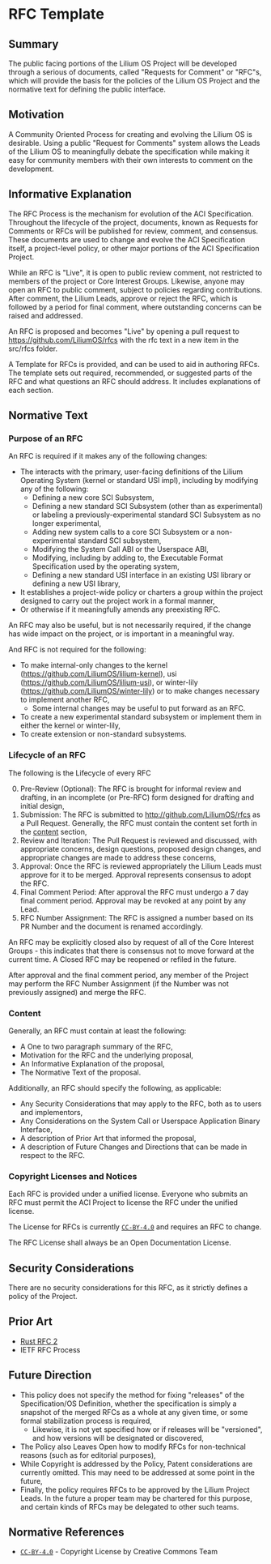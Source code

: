 # RFC Template

## Summary

The public facing portions of the Lilium OS Project will be developed through a serious of documents, called "Requests for Comment" or "RFC"s, which will provide the basis for the policies of the Lilium OS Project and the normative text for defining the public interface.

## Motivation

A Community Oriented Process for creating and evolving the Lilium OS is desirable. Using a public "Request for Comments" system allows the Leads of the Lilium OS to meaningfully debate the specification while making it easy for community members with their own interests to comment on the development.

## Informative Explanation

The RFC Process is the mechanism for evolution of the ACI Specification. Throughout the lifecycle of the project, documents, known as Requests for Comments or RFCs will be published for review, comment, and consensus. These documents are used to change and evolve the ACI Specification itself, a project-level policy, or other major portions of the ACI Specification Project.

While an RFC is "Live", it is open to public review comment, not restricted to members of the project or Core Interest Groups. Likewise, anyone may open an RFC to public comment, subject to policies regarding contributions. After comment, the Lilium Leads, approve or reject the RFC, which is followed by a period for final comment, where outstanding concerns can be raised and addressed.

An RFC is proposed and becomes "Live" by opening a pull request to https://github.com/LiliumOS/rfcs with the rfc text in a new item in the src/rfcs folder.

A Template for RFCs is provided, and can be used to aid in authoring RFCs. The template sets out required, recommended, or suggested parts of the RFC and what questions an RFC should address. It includes explanations of each section.

## Normative Text

### Purpose of an RFC

An RFC is required if it makes any of the following changes:
* The interacts with the primary, user-facing definitions of the Lilium Operating System (kernel or standard USI impl), including by modifying any of the following:
    * Defining a new core SCI Subsystem,
    * Defining a new standard SCI Subsystem (other than as experimental) or labeling a previously-experimental standard SCI Subsystem as no longer experimental,
    * Adding new system calls to a core SCI Subsystem or a non-experimental standard SCI subsystem,
    * Modifying the System Call ABI or the Userspace ABI,
    * Modifying, including by adding to, the Executable Format Specification used by the operating system,
    * Defining a new standard USI interface in an existing USI library or defining a new USI library,
* It establishes a project-wide policy or charters a group within the project designed to carry out the project work in a formal manner,
* Or otherwise if it meaningfully amends any preexisting RFC.

An RFC may also be useful, but is not necessarily required, if the change has wide impact on the project, or is important in a meaningful way.

And RFC is not required for the following:
* To make internal-only changes to the kernel (<https://github.com/LiliumOS/lilium-kernel>), usi (<https://github.com/LiliumOS/lilium-usi>), or winter-lily (<https://github.com/LiliumOS/winter-lily>) or to make changes necessary to implement another RFC,
    * Some internal changes may be useful to put forward as an RFC.
* To create a new experimental standard subsystem or implement them in either the kernel or winter-lily,
* To create extension or non-standard subsystems.

### Lifecycle of an RFC

The following is the Lifecycle of every RFC

0. Pre-Review (Optional): The RFC is brought for informal review and drafting, in an incomplete (or Pre-RFC) form designed for drafting and initial design,
1. Submission: The RFC is submitted to <http://github.com/LiliumOS/rfcs> as a Pull Request. Generally, the RFC must contain the content set forth in the [content](#content) section,
2. Review and Iteration: The Pull Request is reviewed and discussed, with appropriate concerns, design questions, proposed design changes, and appropriate changes are made to address these concerns, 
3. Approval: Once the RFC is reviewed appropriately the Lilium Leads must approve for it to be merged. Approval represents consensus to adopt the RFC.
4. Final Comment Period: After approval the RFC must undergo a 7 day final comment period. Approval may be revoked at any point by any Lead.
4. RFC Number Assignment: The RFC is assigned a number based on its PR Number and the document is renamed accordingly.

An RFC may be explicitly closed also by request of all of the Core Interest Groups - this indicates that there is consensus not to move forward at the current time. A Closed RFC may be reopened or refiled in the future.

After approval and the final comment period, any member of the Project may perform the RFC Number Assignment (if the Number was not previously assigned) and merge the RFC.

### Content

Generally, an RFC must contain at least the following:
* A One to two paragraph summary of the RFC,
* Motivation for the RFC and the underlying proposal,
* An Informative Explanation of the proposal,
* The Normative Text of the proposal.

Additionally, an RFC should specify the following, as applicable:
* Any Security Considerations that may apply to the RFC, both as to users and implementors,
* Any Considerations on the System Call or Userspace Application Binary Interface,
* A description of Prior Art that informed the proposal,
* A description of Future Changes and Directions that can be made in respect to the RFC.

### Copyright Licenses and Notices

Each RFC is provided under a unified license. Everyone who submits an RFC must permit the ACI Project to license the RFC under the unified license. 

The License for RFCs is currently [`CC-BY-4.0`] and requires an RFC to change. 

The RFC License shall always be an Open Documentation License.

## Security Considerations

There are no security considerations for this RFC, as it strictly defines a policy of the Project.

## Prior Art

* [Rust RFC 2](https://rust-lang.github.io/rfcs/0002-rfc-process.html)
* IETF RFC Process

## Future Direction

* This policy does not specify the method for fixing "releases" of the Specification/OS Definition, whether the specification is simply a snapshot of the merged RFCs as a whole at any given time, or some formal stabilization process is required,
    * Likewise, it is not yet specified how or if releases will be "versioned", and how versions will be designated or discovered,
* The Policy also Leaves Open how to modify RFCs for non-technical reasons (such as for editorial purposes),
* While Copyright is addressed by the Policy, Patent considerations are currently omitted. This may need to be addressed at some point in the future,
* Finally, the policy requires RFCs to be approved by the Lilium Project Leads. In the future a proper team may be chartered for this purpose, and certain kinds of RFCs may be delegated to other such teams.

## Normative References

- [`CC-BY-4.0`] - Copyright License by Creative Commons Team


[`CC-BY-4.0`]: <https://creativecommons.org/licenses/by/4.0/legalcode.en>